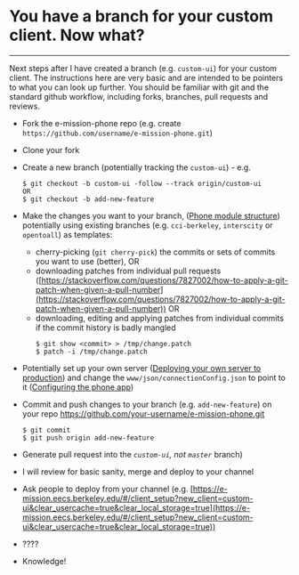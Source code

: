 # You have a branch for your custom client. Now what?
---

Next steps after I have created a branch (e.g. `custom-ui`) for your custom client. The instructions here are very basic and are intended to be pointers to what you can look up further. You should be familiar with git and the standard github workflow, including forks, branches, pull requests and reviews.

- Fork the e-mission-phone repo (e.g. create `https://github.com/username/e-mission-phone.git`)
- Clone your fork
- Create a new branch (potentially tracking the `custom-ui`) - e.g.
    ```
    $ git checkout -b custom-ui -follow --track origin/custom-ui
    OR
    $ git checkout -b add-new-feature
    ```
- Make the changes you want to your branch, ([Phone module structure](phone_module_structure.md)) potentially using existing branches (e.g. `cci-berkeley`, `interscity` or `opentoall`) as templates:
  - cherry-picking (`git cherry-pick`) the commits or sets of commits you want to use (better), OR
  - downloading patches from individual pull requests ([https://stackoverflow.com/questions/7827002/how-to-apply-a-git-patch-when-given-a-pull-number](https://stackoverflow.com/questions/7827002/how-to-apply-a-git-patch-when-given-a-pull-number)) OR
  - downloading, editing and applying patches from individual commits if the commit history is badly mangled
    ```
    $ git show <commit> > /tmp/change.patch
    $ patch -i /tmp/change.patch
    ```
- Potentially set up your own server ([Deploying your own server to production](../../install/deploying_your_own_server_to_production.md)) and change the `www/json/connectionConfig.json` to point to it ([Configuring the phone app](../../install/deploying_your_own_server_to_production.md#configuring-the-phone-app))
- Commit and push changes to your branch (e.g. `add-new-feature`) on your repo https://github.com/your-username/e-mission-phone.git

   ```
   $ git commit
   $ git push origin add-new-feature
   ```
- Generate pull request into the *`custom-ui`, not `master`* branch)
- I will review for basic sanity, merge and deploy to your channel
- Ask people to deploy from your channel (e.g. [https://e-mission.eecs.berkeley.edu/#/client_setup?new_client=custom-ui&clear_usercache=true&clear_local_storage=true](https://e-mission.eecs.berkeley.edu/#/client_setup?new_client=custom-ui&clear_usercache=true&clear_local_storage=true))
- ????
- Knowledge!
